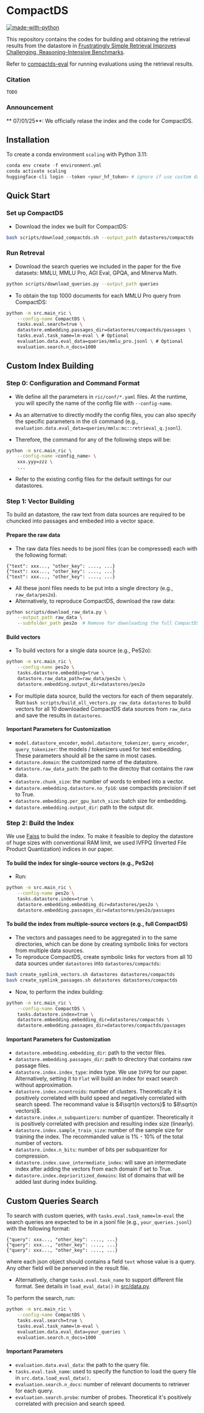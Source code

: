 # CompactDS
[![made-with-python](https://img.shields.io/badge/Made%20with-Python-red.svg)](#python)

This repository contains the codes for building and obtaining the retrieval results from the datastore in [Frustratingly Simple Retrieval Improves Challenging, Reasoning-Intensive Benchmarks](TODO).

Refer to [compactds-eval](TODO) for running evaluations using the retrieval results.

### Citation
```
TODO
```

### Announcement
** 07/01/25**: We officially relase the index and the code for CompactDS.

## Installation
To create a conda environment `scaling` with Python 3.11:
```python
conda env create -f environment.yml
conda activate scaling
huggingface-cli login --token <your_hf_token> # ignore if use custom data
```

## Quick Start
### Set up CompactDS
- Download the index we built for CompactDS:
```bash
bash scripts/download_compactds.sh --output_path datastores/compactds
```

### Run Retreval
- Download the search queries we included in the paper for the five datasets: MMLU, MMLU Pro, AGI Eval, GPQA, and Minerva Math.
```bash
python scripts/download_queries.py --output_path queries
```
- To obtain the top 1000 documents for each MMLU Pro query from CompactDS:
```bash
python -m src.main_ric \
    --config-name CompactDS \
    tasks.eval.search=true \
    datastore.embedding.passages_dir=datastores/compactds/passages \
    tasks.eval.task_name=lm-eval \ # Optional
    evaluation.data.eval_data=queries/mmlu_pro.jsonl \ # Optional 
    evaluation.search.n_docs=1000
```

## Custom Index Building
### Step 0: Configuration and Command Format
- We define all the parameters in `ric/conf/*.yaml` files. At the runtime, you will specify the name of the config file with `--config-name`. 

- As an alternative to directly modify the config files, you can also specify the specific parameters in the cli command (e.g., `evaluation.data.eval_data=queries/mmlu:mc::retrieval_q.jsonl`). 
<!-- The files with pattern `ric/conf/*_deduped_dense_retrieval.yaml` are the ones we used to build indices (e.g. `pes2o_deduped_dense_retrieval.yaml`). -->

- Therefore, the command for any of the following steps will be:
```bash
python -m src.main_ric \
    --config-name <config_name> \
    xxx.yyy=zzz \
    ...
```

- Refer to the existing config files for the default settings for our datastores.


### Step 1: Vector Building
To build an datastore, the raw text from data sources are required to be chuncked into passages and embeded into a vector space.

#### Prepare the raw data
- The raw data files needs to be jsonl files (can be compressed) each with the following format:
```
{"text": xxx..., "other_key": ...., ...}
{"text": xxx..., "other_key": ...., ...}
{"text": xxx..., "other_key": ...., ...}
```
- All these jsonl files needs to be put into a single directory (e.g., `raw_data/pes2o`).
- Alternatively, to reproduce CompactDS, download the raw data:
```bash
python scripts/download_raw_data.py \
    --output_path raw_data \
    --subfolder_path pes2o  # Remove for downloading the full CompactDS
```

#### Build vectors 
- To build vectors for a single data source (e.g., PeS2o):
```bash
python -m src.main_ric \
    --config-name pes2o \
    tasks.datastore.embedding=true \
    datastore.raw_data_path=raw_data/pes2o \
    datastore.embedding.output_dir=datastores/pes2o
```
- For multiple data source, build the vectors for each of them separately. Run `bash scripts/build_all_vectors.py raw_data datastores` to build vectors for all 10 downloaded CompactDS data sources from `raw_data` and save the results in `datastores`. 

#### Important Parameters for Customization
- `model.datastore_encoder`, `model.datastore_tokenizer`, `query_encoder`, `query_tokenizer`: the models / tokenizers used for text embedding. These parameters should all be the same in most cases.
- `datastore.domain`: the customized name of the datastore.
- `datastore.raw_data_path`: the path to the directoy that contains the raw data.
- `datastore.chunk_size`: the number of words to embed into a vector.
- `datastore.embedding.datastore.no_fp16`: use compactds precision if set to True. 
- `datastore.embedding.per_gpu_batch_size`: batch size for embedding.
- `datastore.embedding.output_dir`: path to the output dir.


### Step 2: Build the Index
We use [Faiss](https://github.com/facebookresearch/faiss/tree/main) to build the index. To make it feasible to deploy the datastore of huge sizes with conventional RAM limit, we used IVFPQ (Inverted File Product Quantization) indices in our paper.

#### To build the index for single-source vectors (e.g., PeS2o)
- Run:
```bash
python -m src.main_ric \
    --config-name pes2o \
    tasks.datastore.index=true \
    datastore.embedding.embedding_dir=datastores/pes2o \
    datastore.embedding.passages_dir=datastores/pes2o/passages
```
#### To build the index from multiple-source vectors (e.g., full CompactDS) 
- The vectors and passages need to be aggregated in to the same directories, which can be done by creating symbolic links for vectors from multiple data sources. 
- To reproduce CompactDS, create symbolic links for vectors from all 10 data sources under `datastores` into `datastores/compactds`:
```bash
bash create_symlink_vectors.sh datastores datastores/compactds
bash create_symlink_passages.sh datastores datastores/compactds
```

- Now, to perform the index building:
```bash
python -m src.main_ric \
    --config-name CompactDS \
    tasks.datastore.index=true \
    datastore.embedding.embedding_dir=datastores/compactds \
    datastore.embedding.passages_dir=datastores/compactds/passages
```

#### Important Parameters for Customization
- `datastore.embedding.embedding_dir`: path to the vector files.
- `datastore.embedding.passages_dir`: path to directory that contains raw passage files.
- `datastore.index.index_type`: index type. We use `IVFPQ` for our paper. Alternatively, setting it to `Flat` will build an index for exact search without approximation.
- `datastore.index.ncentroids`: number of clusters. Theoretically it is positively correlated with build speed and negatively correlated with search speed. The recommand value is $4\sqrt{n vectors}$ to $8\sqrt{n vectors}$.
- `datastore.index.n_subquantizers`: number of quantizer.  Theoretically it is positively correlated with precision and resulting index size (linearly).
- `datastore.index.sample_train_size`: number of the sample size for training the index. The recommanded value is 1% - 10% of the total number of vectors.
- `datastore.index.n_bits`: number of bits per subquantizer for compression.
- `datastore.index.save_intermediate_index`: will save an intermediate index after adding the vectors from each domain if set to True.
- `datastore.index.deprioritized_domains`: list of domains that will be added last during index building.


## Custom Queries Search
To search with custom queries, with `tasks.eval.task_name=lm-eval` the search queries are expected to be in a jsonl file (e.g., `your_queries.jsonl`) with the following format:
```
{"query": xxx..., "other_key": ...., ...}
{"query": xxx..., "other_key": ...., ...}
{"query": xxx..., "other_key": ...., ...}
```
where each json object should contains a field `text` whose value is a query. Any other field will be perserved in the result file. 

- Alternatively, change `tasks.eval.task_name` to support different file format. See details in `load_eval_data()` in [src/data.py](src/data.py).

To perform the search, run:
```bash
python -m src.main_ric \
    --config-name CompactDS \
    tasks.eval.search=true \
    tasks.eval.task_name=lm-eval \
    evaluation.data.eval_data=your_queries \ 
    evaluation.search.n_docs=1000
```

#### Important Parameters
- `evaluation.data.eval_data`: the path to the query file.
- `tasks.eval.task_name`: used to specify the function to load the query file in `src.data.load_eval_data()`.
- `evaluation.search.n_docs`: number of relevant documents to retriever for each query. 
- `evaluation.search.probe`: number of probes. Theoretical it's positively correlated with precision and search speed.
